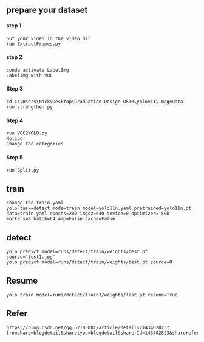 ## prepare your dataset	

#### step 1 

```
put your video in the video dir
run ExtractFrames.py
```

#### step 2

```
conda activate LabelImg 
LabelImg with VOC
```

#### Step 3

```
cd C:\Users\Nack\Desktop\Graduation-Design-USTB\yolov11\ImageData
run strengthen.py
```

#### Step 4

```
run VOC2YOLO.py 
Notice!
Change the categories
```

#### Step 5

```
run Split.py
```

## train

```
change the train.yaml
yolo task=detect mode=train model=yolo11n.yaml pretrained=yolo11n.pt data=train.yaml epochs=200 imgsz=640 device=0 optimizer='SGD' workers=8 batch=64 amp=False cache=False
```

## detect

```
yolo predict model=runs/detect/train/weights/best.pt source='test1.jpg'
yolo predict model=runs/detect/train/weights/best.pt source=0
```

## Resume

```
yolo train model=runs/detect/train3/weights/last.pt resume=True
```

## Refer

```
https://blog.csdn.net/qq_67105081/article/details/143402823?fromshare=blogdetail&sharetype=blogdetail&sharerId=143402823&sharerefer=PC&sharesource=m0_64430023&sharefrom=from_link
```


